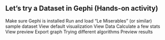 ## Let’s try a Dataset in Gephi (Hands-on activity)

Make sure Gephi is installed
Run and load “Le Miserables” (or similar) sample dataset
View default visualization
View Data
Calculate a few stats
View preview
Export graph
Trying different algorithms
Preview results
